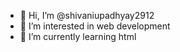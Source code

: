 - 👋 Hi, I’m @shivaniupadhyay2912
- 👀 I’m interested in web development 
- 🌱 I’m currently learning html

<!---
shivaniupadhyay2912/shivaniupadhyay2912 is a ✨ special ✨ repository because its `README.md` (this file) appears on your GitHub profile.
You can click the Preview link to take a look at your changes.
--->
